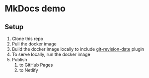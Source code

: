 # MkDocs demo

## Setup
1. Clone this repo
2. Pull the docker image
3. Build the docker image locally to include [git-revision-date](https://github.com/zhaoterryy/mkdocs-git-revision-date-plugin) plugin
4. To serve locally, run the docker image
5. Publish
   1. to GitHub Pages
   2. to Netlify